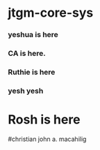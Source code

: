 # jtgm-core-sys

### yeshua is here

### CA is here.

### Ruthie is here



### yesh yesh 

# Rosh is here

#christian john a. macahilig